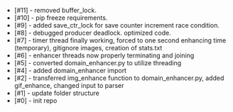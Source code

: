 - [#11] - removed buffer_lock.
- [#10] - pip freeze requirements.
- [#9] - added save_ctr_lock for save counter increment race condition.
- [#8] - debugged producer deadlock. optimized code.
- [#7] - timer thread finally working, forced to one second enhancing time (temporary), gitignore images, creation of stats.txt
- [#6] - enhancer threads now properly terminating and joining
- [#5] - converted domain_enhancer.py to utilize threading
- [#4] - added domain_enhancer import
- [#2] - transferred img_enhance function to domain_enhancer.py, added gif_enhance, changed input to parser
- [#1] - update folder structure
- [#0] - init repo
